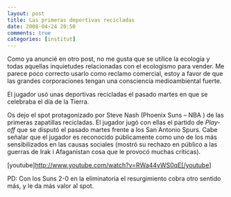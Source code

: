 ```yaml
---
layout: post
title: Las primeras deportivas recicladas
date: 2008-04-24 20:50
comments: true
categories: [institut]
---
```

Como ya anuncié en otro post, no me gusta que se utilice la ecología y todas aquellas inquietudes relacionadas con el ecologismo para vender. Me parece poco correcto usarlo como reclamo comercial, estoy a favor de que las grandes corporaciones tengan una consciencia medioambiental fuerte.

El jugador usó unas deportivas recicladas el pasado martes en que se celebraba el día de la Tierra.

Os dejo el spot protagonizado por Steve Nash (Phoenix Suns – NBA ) de las primeras zapatillas recicladas. El jugador jugó con ellas el partido de *Play-off* que se disputó el pasado martes frente a los San Antonio Spurs. Cabe señalar que el jugador es reconocido públicamente como uno de los  más  sensibilizados en las causas sociales  (mostró su rechazo en público a las guerras de Irak i Afaganistan cosa que le provocó muchas críticas).

[youtube]http://www.youtube.com/watch?v=RWa44yWS0qE[/youtube]

PD: Con los Suns 2-0 en la eliminatoria el resurgimiento cobra otro sentido más, y le da más valor al spot.
